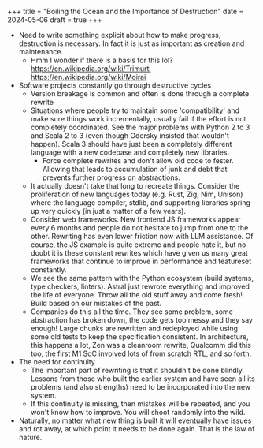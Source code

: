 +++
title = "Boiling the Ocean and the Importance of Destruction"
date = 2024-05-06
draft = true
+++

- Need to write something explicit about how to make progress, destruction is necessary. In fact it is just as important as creation and maintenance.
  - Hmm I wonder if there is a basis for this lol? https://en.wikipedia.org/wiki/Trimurti https://en.wikipedia.org/wiki/Moirai
- Software projects constantly go through destructive cycles
  - Version breakage is common and often is done through a complete rewrite
  - Situations where people try to maintain some 'compatibility' and make sure things work incrementally, usually fail if the effort is not completely coordinated. See the major problems with Python 2 to 3 and Scala 2 to 3 (even though Odersky insisted that wouldn't happen). Scala 3 should have just been a completely different language with a new codebase and completely new libraries.
    - Force complete rewrites and don't allow old code to fester. Allowing that leads to accumulation of junk and debt that prevents further progress on abstractions.
  - It actually doesn't take that long to recreate things. Consider the proliferation of new languages today (e.g. Rust, Zig, Nim, Unison) where the language compiler, stdlib, and supporting libraries spring up very quickly (in just a matter of a few years).
  - Consider web frameworks. New frontend JS frameworks appear every 6 months and people do not hesitate to jump from one to the other. Rewriting has even lower friction now with LLM assistance. Of course, the JS example is quite extreme and people hate it, but no doubt it is these constant rewrites which have given us many great frameworks that continue to improve in performance and featureset constantly.
  - We see the same pattern with the Python ecosystem (build systems, type checkers, linters). Astral just rewrote everything and improved the life of everyone. Throw all the old stuff away and come fresh! Build based on our mistakes of the past.
  - Companies do this all the time. They see some problem, some abstraction has broken down, the code gets too messy and they say enough! Large chunks are rewritten and redeployed while using some old tests to keep the specification consistent. In architecture, this happens a lot, Zen was a cleanroom rewrite, Qualcomm did this too, the first M1 SoC involved lots of from scratch RTL, and so forth.
- The need for continuity
  - The important part of rewriting is that it shouldn't be done blindly. Lessons from those who built the earlier system and have seen all its problems (and also strengths) need to be incorporated into the new system.
  - If this continuity is missing, then mistakes will be repeated, and you won't know how to improve. You will shoot randomly into the wild.
- Naturally, no matter what new thing is built it will eventually have issues and rot away, at which point it needs to be done again. That is the law of nature.
